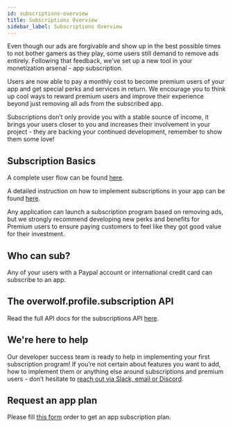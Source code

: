 ```yaml
---
id: subscriptions-overview
title: Subscriptions Overview
sidebar_label: Subscriptions Overview
---
```


Even though our ads are forgivable and show up in the best possible times to not bother gamers as they play, some users still demand to remove ads entirely. Following that feedback, we’ve set up a new tool in your monetization arsenal - app subscription. 

Users are now able to pay a monthly cost to become premium users of your app and get special perks and services in return. We encourage you to think up cool ways to reward premium users and improve their experience beyond just removing all ads from the subscribed app. 

Subscriptions don’t only provide you with a stable source of income, it brings your users closer to you and increases their involvement in your project - they are backing your continued development, remember to show them some love!

## Subscription Basics

A complete user flow can be found [here](subscriptions-flow).  

A detailed instruction on how to implement subscriptions in your app can be found [here](subscriptions-integration).

Any application can launch a subscription program based on removing ads, but we strongly recommend developing new perks and benefits for Premium users to ensure paying customers to feel like they got good value for their investment.

## Who can sub?

Any of your users with a Paypal account or international credit card can subscribe to an app.

## The overwolf.profile.subscription API

Read the full API docs for the subscriptions API [here](../api/overwolf-profile.subscriptions).

## We're here to help

Our developer success team is ready to help in implementing your first subscription program! If you’re not certain about features you want to add, how to implement them or anything else around subscriptions and premium users - don’t hesitate to [reach out via Slack, email or Discord](../support/contact-us).

## Request an app plan

Please fill [this form](subscriptions-request-form) order to get an app subscription plan.
